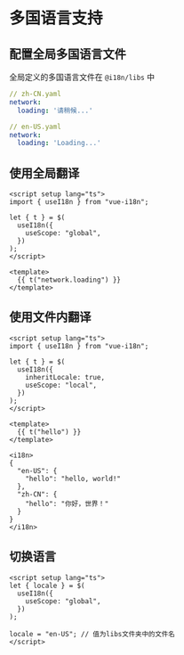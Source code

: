 # 多国语言支持

## 配置全局多国语言文件

全局定义的多国语言文件在 `@i18n/libs` 中

```yaml
// zh-CN.yaml
network:
  loading: '请稍候...'

// en-US.yaml
network:
  loading: 'Loading...'
```

## 使用全局翻译

```vue{6}
<script setup lang="ts">
import { useI18n } from "vue-i18n";

let { t } = $(
  useI18n({
    useScope: "global",
  })
);
</script>

<template>
  {{ t("network.loading") }}
</template>
```

## 使用文件内翻译

```vue{7}
<script setup lang="ts">
import { useI18n } from "vue-i18n";

let { t } = $(
  useI18n({
    inheritLocale: true,
    useScope: "local",
  })
);
</script>

<template>
  {{ t("hello") }}
</template>

<i18n>
{
  "en-US": {
    "hello": "hello, world!"
  },
  "zh-CN": {
    "hello": "你好，世界！"
  }
}
</i18n>
```

## 切换语言

```vue
<script setup lang="ts">
let { locale } = $(
  useI18n({
    useScope: "global",
  })
);

locale = "en-US"; // 值为libs文件夹中的文件名
</script>
```
